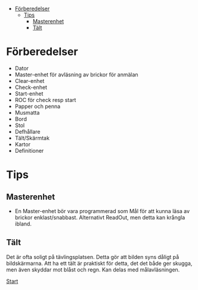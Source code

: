 - [Förberedelser](#org4f20c2b)
  - [Tips](#org9437267)
    - [Masterenhet](#orgffd464f)
    - [Tält](#org4e22dc0)

<div class="OPTIONS">

</div>


<a id="org4f20c2b"></a>

# Förberedelser

-   Dator
-   Master-enhet för avläsning av brickor för anmälan
-   Clear-enhet
-   Check-enhet
-   Start-enhet
-   ROC för check resp start
-   Papper och penna
-   Musmatta
-   Bord
-   Stol
-   Defhållare
-   Tält/Skärmtak
-   Kartor
-   Definitioner


<a id="org9437267"></a>

# Tips


<a id="orgffd464f"></a>

## Masterenhet

-   En Master-enhet bör vara programmerad som Mål för att kunna läsa av brickor enklast/snabbast. Alternativt ReadOut, men detta kan krångla ibland.


<a id="org4e22dc0"></a>

## Tält

Det är ofta soligt på tävlingsplatsen. Detta gör att bilden syns dåligt på bildskärmarna. Att ha ett tält är praktiskt för detta, det det både ger skugga, men även skyddar mot blåst och regn. Kan delas med målavläsningen.

[Start](https://sdaaish.github.io/OL-event/index.html)
